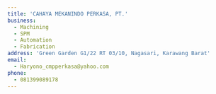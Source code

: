 ```yaml
---
title: 'CAHAYA MEKANINDO PERKASA, PT.'
business:
  - Machining
  - SPM
  - Automation
  - Fabrication
address: 'Green Garden G1/22 RT 03/10, Nagasari, Karawang Barat'
email:
  - Haryono_cmpperkasa@yahoo.com
phone:
  - 081399089178
---
```

